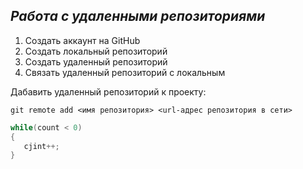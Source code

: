 ## ***Работа с удаленными репозиториями***

1. Создать аккаунт на GitHub
2. Создать локальный репозиторий
3. Создать удаленный репозиторий
4. Связать удаленный репозиторий с локальным

Дабавить удаленный репозиторий к проекту:
```
git remote add <имя репозитория> <url-адрес репозитория в сети>
```
```C# 
while(count < 0)
{
   cjint++;
}
```
